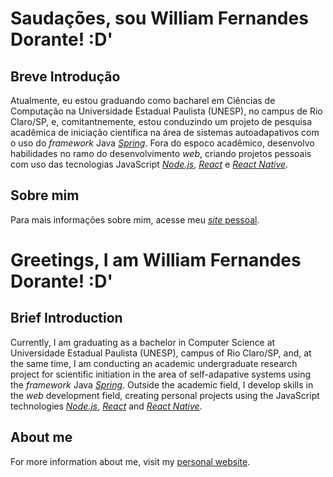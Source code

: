 # Saudações, sou William Fernandes Dorante! :D'

## Breve Introdução
Atualmente, eu estou graduando como bacharel em Ciências de Computação na Universidade Estadual Paulista (UNESP), no campus de Rio Claro/SP, e, comitantnemente, estou conduzindo um projeto de pesquisa acadêmica de iniciação científica na área de sistemas autoadapativos com o uso do *framework* Java [*Spring*](https://spring.io). Fora do espoco acadêmico, desenvolvo habilidades no ramo do desenvolvimento *web*, criando projetos pessoais com uso das tecnologias JavaScript [*Node.js*](https://nodejs.org), [*React*](https://reactjs.org) e [*React Native*](https://reactnative.dev).

## Sobre mim

Para mais informações sobre mim, acesse meu [*site* pessoal](https://liaskarllate.dev).

# Greetings, I am William Fernandes Dorante! :D'

## Brief Introduction
Currently, I am graduating as a bachelor in Computer Science at Universidade Estadual Paulista (UNESP), campus of Rio Claro/SP, and, at the same time, I am conducting an academic undergraduate research project for scientific initiation in the area of self-adapative systems using the *framework* Java [*Spring*](https://spring.io/). Outside the academic field, I develop skills in the *web* development field, creating personal projects using the JavaScript technologies [*Node.js*](https://nodejs.org), [*React*](https://reactjs.org/) and [*React Native*](https://reactnative.dev).

## About me

For more information about me, visit my [personal website](https://liaskarllate.dev).

